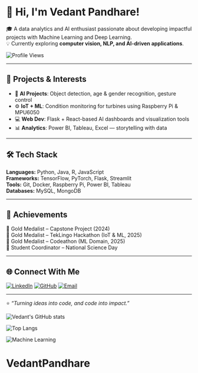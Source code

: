 # 👋 Hi, I'm Vedant Pandhare!

🎓 A data analytics and AI enthusiast passionate about developing impactful projects with Machine Learning and Deep Learning.  
💡 Currently exploring **computer vision, NLP, and AI-driven applications**.

![Profile Views](https://komarev.com/ghpvc/?username=vedantpandhare&color=blue)

---

## 🚀 Projects & Interests
- 🧠 **AI Projects**: Object detection, age & gender recognition, gesture control  
- ⚙️ **IoT + ML**: Condition monitoring for turbines using Raspberry Pi & MPU6050  
- 💻 **Web Dev**: Flask + React-based AI dashboards and visualization tools  
- 📊 **Analytics**: Power BI, Tableau, Excel — storytelling with data  

---

## 🛠️ Tech Stack
**Languages:** Python, Java, R, JavaScript  
**Frameworks:** TensorFlow, PyTorch, Flask, Streamlit  
**Tools:** Git, Docker, Raspberry Pi, Power BI, Tableau  
**Databases:** MySQL, MongoDB  

---

## 🏅 Achievements
🥇 Gold Medalist – Capstone Project (2024)  
🥇 Gold Medalist – TekLingo Hackathon (IoT & ML, 2025)  
🥇 Gold Medalist – Codeathon (ML Domain, 2025)  
🏅 Student Coordinator – National Science Day  

---

## 🌐 Connect With Me
[![LinkedIn](https://img.shields.io/badge/LinkedIn-Vedant%20Pandhare-blue?logo=linkedin)](https://linkedin.com/in/vedantpandhare)
[![GitHub](https://img.shields.io/badge/GitHub-vedantpandhare-black?logo=github)](https://github.com/vedantpandhare)
[![Email](https://img.shields.io/badge/Email-vedantpandhare%40gmail.com-red?logo=gmail)](mailto:vedantpandhare@gmail.com)

---

⭐️ *“Turning ideas into code, and code into impact.”*

![Vedant's GitHub stats](https://github-readme-stats.vercel.app/api?username=vedantpandhare&show_icons=true&theme=tokyonight)

![Top Langs](https://github-readme-stats.vercel.app/api/top-langs/?username=vedantpandhare&layout=compact&theme=tokyonight)

![Machine Learning](https://media.giphy.com/media/26tOZ42Mg6pbTUPHW/giphy.gif)


# VedantPandhare
